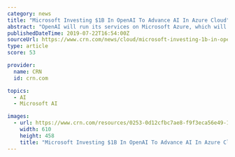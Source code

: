 ```yaml
---
category: news
title: "Microsoft Investing $1B In OpenAI To Advance AI In Azure Cloud"
abstract: "OpenAI will run its services on Microsoft Azure, which will be its preferred partner for ... “Creating AGI that can solve problems broader than the currently narrow problem spaces of machine learning and very specific models will enable pushing the ..."
publishedDateTime: 2019-07-22T16:54:00Z
sourceUrl: https://www.crn.com/news/cloud/microsoft-investing-1b-in-openai-to-advance-ai-in-azure-cloud
type: article
score: 53

provider:
  name: CRN
  id: crn.com

topics:
  - AI
  - Microsoft AI

images:
  - url: https://www.crn.com/resources/0253-0d12cfbc7ae8-f9f3eca56e49-1000/ai-artificial-intelligence-mind.jpg
    width: 610
    height: 458
    title: "Microsoft Investing $1B In OpenAI To Advance AI In Azure Cloud"
---
```


